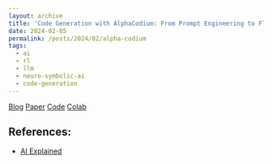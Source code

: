 ```yaml
---
layout: archive
title: 'Code Generation with AlphaCodium: From Prompt Engineering to Flow Engineering'
date: 2024-02-05
permalink: /posts/2024/02/alpha-codium
tags:
  - ai
  - rl
  - llm
  - neuro-symbolic-ai
  - code-generation
---
```


[Blog](https://www.codium.ai/blog/alphacodium-state-of-the-art-code-generation-for-code-contests/)
[Paper](https://arxiv.org/pdf/2401.08500.pdf)
[Code](https://github.com/Codium-ai/AlphaCodium)
[Colab]()




  
## References:
- [AI Explained](https://www.youtube.com/watch?v=dOplrIJEYBo&t=531s)
